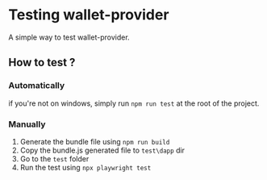 # Testing wallet-provider
A simple way to test wallet-provider.

## How to test ?

### Automatically

if you're not on windows, simply run `npm run test` at the root of the project.

### Manually

1. Generate the bundle file using `npm run build`
2. Copy the bundle.js generated file to `test\dapp` dir
3. Go to the `test` folder
4. Run the test using `npx playwright test`
